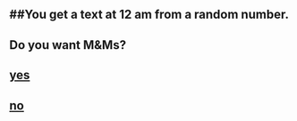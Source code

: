 ##You get a text at 12 am from a random number.
---
Do you want M&Ms?  
---
## [yes](metoo.md)
## [no](youdie.md)